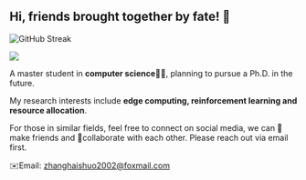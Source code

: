 ## Hi, friends brought together by fate! 🏸
![GitHub Streak](https://streak-stats.demolab.com/?user=cloudpetticoats)

![](https://komarev.com/ghpvc/?username=cloudpetticoats&color=blueviolet&style=for-the-badge)

A master student in **computer science**👨‍💻, planning to pursue a Ph.D. in the future. 

My research interests include **edge computing, reinforcement learning and resource allocation**.

For those in similar fields, feel free to connect on social media, we can 🍻make friends and 🤝collaborate with each other. Please reach out via email first.

✉️Email: zhanghaishuo2002@foxmail.com
<!--
**cloudpetticoats/cloudpetticoats** is a ✨ _special_ ✨ repository because its `README.md` (this file) appears on your GitHub profile.

Here are some ideas to get you started:

- 🔭 I’m currently working on ...
- 🌱 I’m currently learning ...
- 👯 I’m looking to collaborate on ...
- 🤔 I’m looking for help with ...
- 💬 Ask me about ...
- 📫 How to reach me: ...
- 😄 Pronouns: ...
- ⚡ Fun fact: ...
-->
